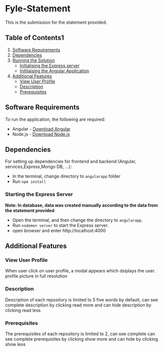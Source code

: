 # Fyle-Statement
This is the submission for the statement provided.

## Table of Contents1
1. [Software Requirements](#software-requirements)
2. [Dependencies](#dependencies)
3. [Running the Solution](#running-the-solution)
	- [Initialising the Express server](#Initialising-the-express-server)
	- [Initilaising the Angular Application](#Initialising-the-angular-application)
4. [Additional Features](#bonus-features)
	- [View User Profile](#view-user-profile)
    - [Description](#description)
    - [Prerequisites](#prerequisites)

## Software Requirements
To run the application, the following  are required:
- Angular - [Download Angular](https://angular.io/guide/setup-local)
- Node.js - [Download Node.js](https://nodejs.org/en/)

## Dependencies
For setting up dependencies for frontend and backend (Angular, services,Express,Mongo DB, ...):
- In the terminal, change directory to `angularapp` folder
- Run `npm install`


### Starting the Express Server

**Note: In database, data was created manually according to the data from the statement provided**

- Open the terminal, and then change the directory to `angularapp`.
- Run `nodemon server` to start the Express server.
- open browser and enter http://localhost:4000

## Additional Features

### View User Profile
When user click on user profile, a modal appears which dsiplays the user. profile picture in  full resolution

### Description
Description of each repository is limited to 5 five words by default, can see complete description by clicking read more and can hide description by clicking read less

### Prerequisites
The prerequisites of each repository is limited to 2, can see complete can see complete prerequisites by clicking show more and can hide by clicking show less 
